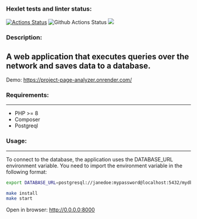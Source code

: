 ### Hexlet tests and linter status:
[![Actions Status](https://github.com/kadykovev/php-project-9/actions/workflows/hexlet-check.yml/badge.svg)](https://github.com/kadykovev/php-project-9/actions)
![Github Actions Status](https://github.com/kadykovev/php-project-9/actions/workflows/workflow.yml/badge.svg)
<a href="https://codeclimate.com/github/kadykovev/php-project-9/maintainability"><img src="https://api.codeclimate.com/v1/badges/58b9a8f64edacd4c5a75/maintainability" /></a>

### Description:
A web application that executes queries over the network and saves data to a database.
---
Demo: https://project-page-analyzer.onrender.com/

### Requirements:
---
* PHP >= 8
* Composer
* Postgreql

### Usage:
---
To connect to the database, the application uses the DATABASE_URL environment variable. You need to import the environment variable in the following format:
```bash
export DATABASE_URL=postgresql://janedoe:mypassword@localhost:5432/mydb
```
```bash
make install
make start
```
Open in browser: http://0.0.0.0:8000

